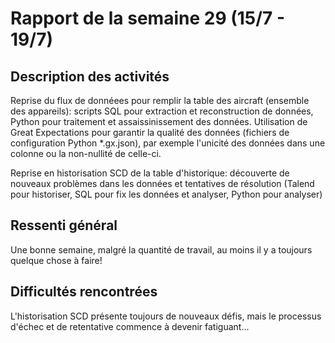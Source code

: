 # Rapport de la semaine 29 (15/7 - 19/7)
## Description des activités
Reprise du flux de donnéees pour remplir la table des aircraft (ensemble des appareils): scripts SQL pour extraction et reconstruction de données, Python pour traitement et assaissinissement des données. Utilisation de Great Expectations pour garantir la qualité des données (fichiers de configuration Python *.gx.json), par exemple l'unicité des données dans une colonne ou la non-nullité de celle-ci.

Reprise en historisation SCD de la table d'historique: découverte de nouveaux problèmes dans les données et tentatives de résolution (Talend pour historiser, SQL pour fix les données et analyser, Python pour analyser)

## Ressenti général 
Une bonne semaine, malgré la quantité de travail, au moins il y a toujours quelque chose à faire!

## Difficultés rencontrées
L'historisation SCD présente toujours de nouveaux défis, mais le processus d'échec et de retentative commence à devenir fatiguant... 

